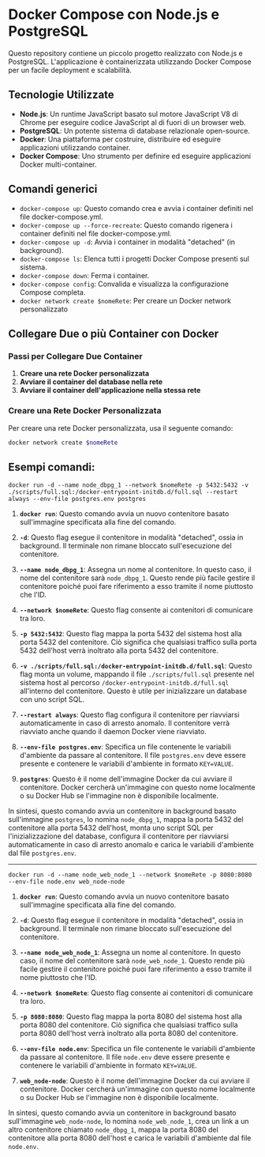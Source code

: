 # Docker Compose con Node.js e PostgreSQL

Questo repository contiene un piccolo progetto realizzato con Node.js e PostgreSQL. L'applicazione è containerizzata utilizzando Docker Compose per un facile deployment e scalabilità.

## Tecnologie Utilizzate

- **Node.js**: Un runtime JavaScript basato sul motore JavaScript V8 di Chrome per eseguire codice JavaScript al di fuori di un browser web.
- **PostgreSQL**: Un potente sistema di database relazionale open-source.
- **Docker**: Una piattaforma per costruire, distribuire ed eseguire applicazioni utilizzando container.
- **Docker Compose**: Uno strumento per definire ed eseguire applicazioni Docker multi-container.

## Comandi generici

- `docker-compose up`: Questo comando crea e avvia i container definiti nel file docker-compose.yml.
- `docker-compose up --force-recreate`: Questo comando rigenera i container definiti nel file docker-compose.yml.
- `docker-compose up -d`: Avvia i container in modalità "detached" (in background).
- `docker-compose ls`: Elenca tutti i progetti Docker Compose presenti sul sistema.
- `docker-compose down`: Ferma i container.
- `docker-compose config`: Convalida e visualizza la configurazione Compose completa.
- `docker network create $nomeRete`: Per creare un Docker network personalizzato

## Collegare Due o più Container con Docker

### Passi per Collegare Due Container

1. **Creare una rete Docker personalizzata**
2. **Avviare il container del database nella rete**
3. **Avviare il container dell'applicazione nella stessa rete**

### Creare una Rete Docker Personalizzata

Per creare una rete Docker personalizzata, usa il seguente comando:

```bash
docker network create $nomeRete
```

## Esempi comandi:

`docker run -d --name node_dbpg_1 --network $nomeRete -p 5432:5432 -v ./scripts/full.sql:/docker-entrypoint-initdb.d/full.sql --restart always --env-file postgres.env postgres`

1. **`docker run`**: Questo comando avvia un nuovo contenitore basato sull'immagine specificata alla fine del comando.

2. **`-d`**: Questo flag esegue il contenitore in modalità "detached", ossia in background. Il terminale non rimane bloccato sull'esecuzione del contenitore.

3. **`--name node_dbpg_1`**: Assegna un nome al contenitore. In questo caso, il nome del contenitore sarà `node_dbpg_1`. Questo rende più facile gestire il contenitore poiché puoi fare riferimento a esso tramite il nome piuttosto che l'ID.

4. **`--network $nomeRete`**: Questo flag consente ai contenitori di comunicare tra loro.

5. **`-p 5432:5432`**: Questo flag mappa la porta 5432 del sistema host alla porta 5432 del contenitore. Ciò significa che qualsiasi traffico sulla porta 5432 dell'host verrà inoltrato alla porta 5432 del contenitore.

6. **`-v ./scripts/full.sql:/docker-entrypoint-initdb.d/full.sql`**: Questo flag monta un volume, mappando il file `./scripts/full.sql` presente nel sistema host al percorso `/docker-entrypoint-initdb.d/full.sql` all'interno del contenitore. Questo è utile per inizializzare un database con uno script SQL.

7. **`--restart always`**: Questo flag configura il contenitore per riavviarsi automaticamente in caso di arresto anomalo. Il contenitore verrà riavviato anche quando il daemon Docker viene riavviato.

8. **`--env-file postgres.env`**: Specifica un file contenente le variabili d'ambiente da passare al contenitore. Il file `postgres.env` deve essere presente e contenere le variabili d'ambiente in formato `KEY=VALUE`.

9. **`postgres`**: Questo è il nome dell'immagine Docker da cui avviare il contenitore. Docker cercherà un'immagine con questo nome localmente o su Docker Hub se l'immagine non è disponibile localmente.

In sintesi, questo comando avvia un contenitore in background basato sull'immagine `postgres`, lo nomina `node_dbpg_1`, mappa la porta 5432 del contenitore alla porta 5432 dell'host, monta uno script SQL per l'inizializzazione del database, configura il contenitore per riavviarsi automaticamente in caso di arresto anomalo e carica le variabili d'ambiente dal file `postgres.env`.

---

`docker run -d --name node_web_node_1 --network $nomeRete -p 8080:8080 --env-file node.env web_node-node`

1. **`docker run`**: Questo comando avvia un nuovo contenitore basato sull'immagine specificata alla fine del comando.

2. **`-d`**: Questo flag esegue il contenitore in modalità "detached", ossia in background. Il terminale non rimane bloccato sull'esecuzione del contenitore.

3. **`--name node_web_node_1`**: Assegna un nome al contenitore. In questo caso, il nome del contenitore sarà `node_web_node_1`. Questo rende più facile gestire il contenitore poiché puoi fare riferimento a esso tramite il nome piuttosto che l'ID.

4. **`--network $nomeRete`**: Questo flag consente ai contenitori di comunicare tra loro.

5. **`-p 8080:8080`**: Questo flag mappa la porta 8080 del sistema host alla porta 8080 del contenitore. Ciò significa che qualsiasi traffico sulla porta 8080 dell'host verrà inoltrato alla porta 8080 del contenitore.

6. **`--env-file node.env`**: Specifica un file contenente le variabili d'ambiente da passare al contenitore. Il file `node.env` deve essere presente e contenere le variabili d'ambiente in formato `KEY=VALUE`.

7. **`web_node-node`**: Questo è il nome dell'immagine Docker da cui avviare il contenitore. Docker cercherà un'immagine con questo nome localmente o su Docker Hub se l'immagine non è disponibile localmente.

In sintesi, questo comando avvia un contenitore in background basato sull'immagine `web_node-node`, lo nomina `node_web_node_1`, crea un link a un altro contenitore chiamato `node_dbpg_1`, mappa la porta 8080 del contenitore alla porta 8080 dell'host e carica le variabili d'ambiente dal file `node.env`.

